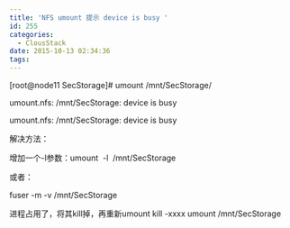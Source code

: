 ```yaml
---
title: 'NFS umount 提示 device is busy '
id: 255
categories:
  - ClousStack
date: 2015-10-13 02:34:36
tags:
---
```


[root@node11 SecStorage]# umount /mnt/SecStorage/

umount.nfs: /mnt/SecStorage: device is busy

umount.nfs: /mnt/SecStorage: device is busy

解决方法：

增加一个-l参数：umount  -l  /mnt/SecStorage

或者：

fuser -m -v /mnt/SecStorage

进程占用了，将其kill掉，再重新umount
kill -xxxx
umount  /mnt/SecStorage